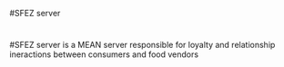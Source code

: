 #SFEZ server
#
#SFEZ server is a MEAN server responsible for loyalty and relationship ineractions between consumers and food vendors

